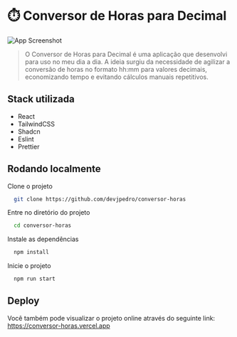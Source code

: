 
# ⏱️ Conversor de Horas para Decimal

![App Screenshot](https://jam.dev/cdn-cgi/image/width=1600,quality=100,dpr=1/https://cdn-jam-screenshots.jam.dev/9647e6841eccb2512f5283fa66f19788/screenshot/4213b0c1-f18d-4241-ace2-b3f717023085.png)
> O Conversor de Horas para Decimal é uma aplicação que desenvolvi para uso no meu dia a dia. A ideia surgiu da necessidade de agilizar a conversão de horas no formato hh:mm para valores decimais, economizando tempo e evitando cálculos manuais repetitivos.
## Stack utilizada

- React
- TailwindCSS
- Shadcn
- Eslint
- Prettier

## Rodando localmente

Clone o projeto

```bash
  git clone https://github.com/devjpedro/conversor-horas
```

Entre no diretório do projeto

```bash
  cd conversor-horas
```

Instale as dependências

```bash
  npm install
```

Inicie o projeto

```bash
  npm run start
```


## Deploy

Você também pode visualizar o projeto online através do seguinte link: https://conversor-horas.vercel.app

